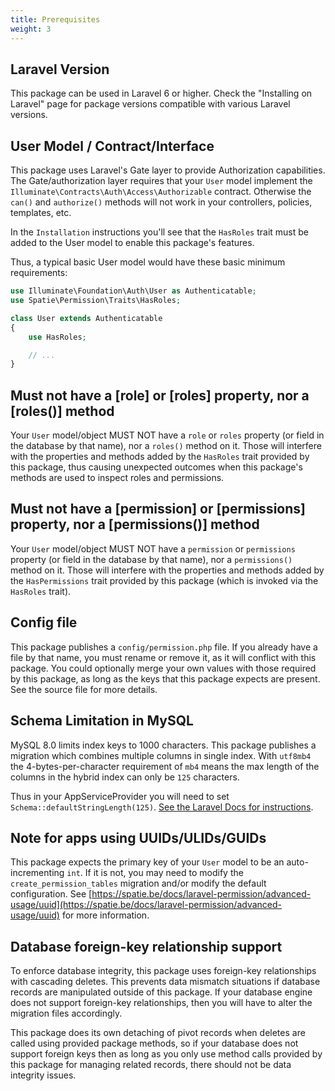 ```yaml
---
title: Prerequisites
weight: 3
---
```


## Laravel Version

This package can be used in Laravel 6 or higher. Check the "Installing on Laravel" page for package versions compatible with various Laravel versions.

## User Model / Contract/Interface

This package uses Laravel's Gate layer to provide Authorization capabilities.
The Gate/authorization layer requires that your `User` model implement the `Illuminate\Contracts\Auth\Access\Authorizable` contract. 
Otherwise the `can()` and `authorize()` methods will not work in your controllers, policies, templates, etc.

In the `Installation` instructions you'll see that the `HasRoles` trait must be added to the User model to enable this package's features.

Thus, a typical basic User model would have these basic minimum requirements:

```php
use Illuminate\Foundation\Auth\User as Authenticatable;
use Spatie\Permission\Traits\HasRoles;

class User extends Authenticatable
{
    use HasRoles;

    // ...
}
```

## Must not have a [role] or [roles] property, nor a [roles()] method

Your `User` model/object MUST NOT have a `role` or `roles` property (or field in the database by that name), nor a `roles()` method on it. Those will interfere with the properties and methods added by the `HasRoles` trait provided by this package, thus causing unexpected outcomes when this package's methods are used to inspect roles and permissions.

## Must not have a [permission] or [permissions] property, nor a [permissions()] method

Your `User` model/object MUST NOT have a `permission` or `permissions` property (or field in the database by that name), nor a `permissions()` method on it. Those will interfere with the properties and methods added by the `HasPermissions` trait provided by this package (which is invoked via the `HasRoles` trait).

## Config file

This package publishes a `config/permission.php` file. If you already have a file by that name, you must rename or remove it, as it will conflict with this package. You could optionally merge your own values with those required by this package, as long as the keys that this package expects are present. See the source file for more details.

## Schema Limitation in MySQL

MySQL 8.0 limits index keys to 1000 characters. This package publishes a migration which combines multiple columns in single index. With `utf8mb4` the 4-bytes-per-character requirement of `mb4` means the max length of the columns in the hybrid index can only be `125` characters.

Thus in your AppServiceProvider you will need to set `Schema::defaultStringLength(125)`. [See the Laravel Docs for instructions](https://laravel.com/docs/migrations#index-lengths-mysql-mariadb).

## Note for apps using UUIDs/ULIDs/GUIDs

This package expects the primary key of your `User` model to be an auto-incrementing `int`. If it is not, you may need to modify the `create_permission_tables` migration and/or modify the default configuration. See [https://spatie.be/docs/laravel-permission/advanced-usage/uuid](https://spatie.be/docs/laravel-permission/advanced-usage/uuid) for more information. 

## Database foreign-key relationship support

To enforce database integrity, this package uses foreign-key relationships with cascading deletes. This prevents data mismatch situations if database records are manipulated outside of this package. If your database engine does not support foreign-key relationships, then you will have to alter the migration files accordingly.

This package does its own detaching of pivot records when deletes are called using provided package methods, so if your database does not support foreign keys then as long as you only use method calls provided by this package for managing related records, there should not be data integrity issues.
